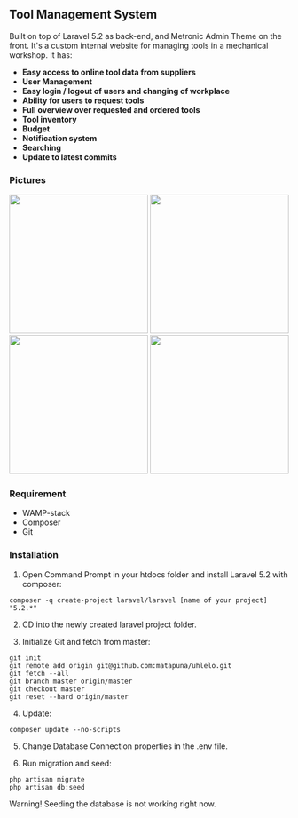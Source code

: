 ## Tool Management System

Built on top of Laravel 5.2 as back-end, and Metronic Admin Theme on the front. It's a custom internal website for managing tools in a mechanical workshop. It has:

* **Easy access to online tool data from suppliers** 
* **User Management**
* **Easy login / logout of users and changing of workplace**
* **Ability for users to request tools**
* **Full overview over requested and ordered tools**
* **Tool inventory**
* **Budget**
* **Notification system**
* **Searching**
* **Update to latest commits**

### Pictures

<img src="https://raw.githubusercontent.com/matapuna/uhlelo/master/public/img/sc1.jpg" width="250px">

<img src="https://raw.githubusercontent.com/matapuna/uhlelo/master/public/img/sc2.jpg" width="250px">

<img src="https://raw.githubusercontent.com/matapuna/uhlelo/master/public/img/sc3.jpg" width="250px">

<img src="https://raw.githubusercontent.com/matapuna/uhlelo/master/public/img/sc4.jpg" width="250px">

### Requirement

* WAMP-stack
* Composer
* Git

### Installation

1. Open Command Prompt in your htdocs folder and install Laravel 5.2 with composer:

```shell
composer -q create-project laravel/laravel [name of your project] "5.2.*"
```

2. CD into the newly created laravel project folder.

3. Initialize Git and fetch from master:

```shell
git init
git remote add origin git@github.com:matapuna/uhlelo.git
git fetch --all
git branch master origin/master
git checkout master
git reset --hard origin/master
```

4. Update:

```shell
composer update --no-scripts
```

5. Change Database Connection properties in the .env file.

6. Run migration and seed:

```shell
php artisan migrate
php artisan db:seed
```

Warning! Seeding the database is not working right now.